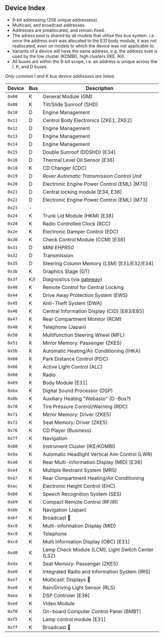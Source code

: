 ## Device Index

- 8-bit addressing (256 unique addressess).
- Multicast, and broadcast addresses.
- Addresses are preallocated, and remain fixed.
- The adress pool is shared by all models that utilise this bus system. i.e. once the address `0x69` was allocated to the E31 body module, it was not reallocated, even on models to which the device was not applicable to.
- Variants of a device will have the same address, e.g. the address `0x80` is used by the low cluster (KOMBI), high clusters (IKE, IKI).
- All buses are within the 8-bit scope, i.e. an address is unique across the I, K, and D buses.

*Only common I and K bus device addresses are listed.*

Device|Bus|Description
------|---|-----------
`0x00`|K|General Module (GM)
`0x08`|K|Tilt/Slide Sunroof (SHD)
`0x10`|D|Engine Management
`0x11`|D|Centrol Body Electronics [ZKE1, ZKE2]
`0x12`|D|Engine Management
`0x13`|D|Engine Management
`0x14`|D|Engine Management
`0x15`|D|Double Sunroof (DDSHD) [E34]
`0x16`|D|Thermal Level Oil Sensor [E36]
`0x18`|K|CD Changer (CDC)
`0x19`|D|*Rover Automatic Transmission Control Unit*
`0x20`|D|Electronic Engine Power Control (EML) [M70]
`0x21`|D|Central locking module [E34, E36]
`0x22`|D|Electronic Engine Power Control (EML) [M73]
`0x23`|-|
`0x24`|K|Trunk Lid Module (HKM) [E38]
`0x28`|K|Radio Controlled Clock (RCC)
`0x2e`|K|Electronic Damper Control (EDC)
`0x30`|K|Check Control Module (CCM) [E38]
`0x31`|D|*MINI EHPR50*
`0x32`|D|Transmission
`0x35`|D|Steering Column Memory (LSM) [E31/E32/E34]
`0x3b`|K|Graphics Stage (GT)
`0x3f`|K/I|Diagnostics (via [gateway](#))
`0x40`|K|Remote Control for Central Locking
`0x44`|K|Drive Away Protection System (EWS)
`0x45`|K|Anti-Theft System (DWA)
`0x46`|K|Central Information Display (CID) [E83/E85]
`0x47`|K|Rear Compartment Monitor (RCM)
`0x48`|K|Telephone (Japan)
`0x50`|K|Multifunction Steering Wheel (MFL)
`0x51`|K|Mirror Memory: Passenger (ZKE5)
`0x5b`|K|Automatic Heating/Air Conditioning (IHKA)
`0x60`|K|Park Distance Control (PDC)
`0x66`|K|Active Light Control (ALC)
`0x68`|K|Radio
`0x69`|K|Body Module [E31]
`0x6a`|K|Digital Sound Processor (DSP)
`0x6b`|K|Auxiliary Heating "Webasto" (D-Bus?)
`0x70`|K|Tire Pressure Control/Warning (RDC)
`0x71`|K|Mirror Memory: Driver (ZKE5)
`0x72`|K|Seat Memory: Driver (ZKE5)
`0x76`|K|CD Player (Business)
`0x7f`|K|Navigation
`0x80`|K|Instrument Cluster (IKE/KOMBI)
`0x9a`|K|Automatic Headlight Vertical Aim Control (LWR)
`0xa0`|K|Rear Multi-information Display (MID) [E38]
`0xa4`|K|Multiple Restraint System (MRS)
`0xa7`|K|Rear Compartment Heating/Air Conditioning
`0xac`|K|Electronic Height Control (EHC)
`0xb0`|K|Speech Recognition System (SES)
`0xb9`|K|Compact Remote Control (RF/IR)
`0xbb`|K|Navigation (Japan)
`0xbf`|K|Broadcast 📣
`0xc0`|K|Multi-information Display (MID)
`0xc8`|K|Telephone
`0xcd`|K|Multi Information Display (OBC) [E31]
`0xd0`|K|Lamp Check Module (LCM), Light Switch Center (LSZ)
`0xda`|K|Seat Memory: Passenger (ZKE5)
`0xe0`|K|Integrated Radio and Information System (IRIS)
`0xe7`|K|Multicast: Displays 📣
`0xe8`|K|Rain/Driving Light Sensor (RLS)
`0xea`|K|DSP Controler [E38]
`0xed`|K|Video Module
`0xf0`|K|On-board Computer Control Panel (BMBT)
`0xf5`|K|Lamp control module [E31]
`0xff`|K|Broadcast 📣